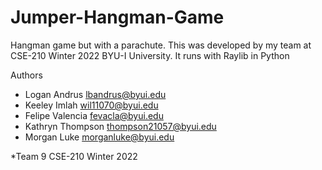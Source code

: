 # Jumper-Hangman-Game
Hangman game but with a parachute. This was developed by my team at CSE-210 Winter 2022 BYU-I University. It runs with Raylib in Python

Authors
* Logan Andrus lbandrus@byui.edu
* Keeley Imlah wil11070@byui.edu
* Felipe Valencia fevacla@byui.edu
* Kathryn Thompson thompson21057@byui.edu
* Morgan Luke morganluke@byui.edu

*Team 9 CSE-210 Winter 2022
